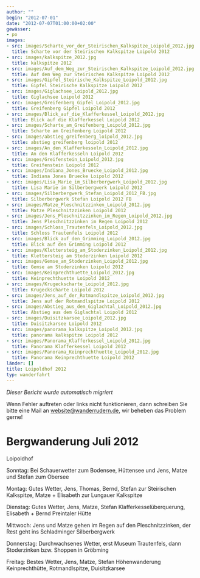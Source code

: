 ```yaml
---
author: ""
begin: "2012-07-01"
date: "2012-07-07T01:00:00+02:00"
gewässer:
- po
images:
- src: images/Scharte_vor_der_Steirischen_Kalkspitze_Loipold_2012.jpg
  title: Scharte vor der Steirischen Kalkspitze Loipold 2012
- src: images/kalkspitze_2012.jpg
  title: kalkspitze 2012
- src: images/Auf_dem_Weg_zur_Steirischen_Kalkspitze_Loipold_2012.jpg
  title: Auf dem Weg zur Steirischen Kalkspitze Loipold 2012
- src: images/Gipfel_Steirische_Kalkspitze_Loipold_2012.jpg
  title: Gipfel Steirische Kalkspitze Loipold 2012
- src: images/Giglachsee_Loipold_2012.jpg
  title: Giglachsee Loipold 2012
- src: images/Greifenberg_Gipfel_Loipold_2012.jpg
  title: Greifenberg Gipfel Loipold 2012
- src: images/Blick_auf_die_Klafferkessel_Loipold_2012.jpg
  title: Blick auf die Klafferkessel Loipold 2012
- src: images/Scharte_am_Greifenberg_Loipold_2012.jpg
  title: Scharte am Greifenberg Loipold 2012
- src: images/abstieg_greifenberg_loipold_2012.jpg
  title: abstieg greifenberg loipold 2012
- src: images/An_den_Klafferkesseln_Loipold_2012.jpg
  title: An den Klafferkesseln Loipold 2012
- src: images/Greifenstein_Loipold_2012.jpg
  title: Greifenstein Loipold 2012
- src: images/Indiana_Jones_Bruecke_Loipold_2012.jpg
  title: Indiana Jones Bruecke Loipold 2012
- src: images/Lisa_Marie_im_Silberbergwerk_Loipold_2012.jpg
  title: Lisa Marie im Silberbergwerk Loipold 2012
- src: images/Silberbergwerk_Stefan_Loipold_2012_FB.jpg
  title: Silberbergwerk Stefan Loipold 2012 FB
- src: images/Matze_Pleschnitzzinken_Loipold_2012.jpg
  title: Matze Pleschnitzzinken Loipold 2012
- src: images/Jens_Pleschnitzzinken_im_Regen_Loipold_2012.jpg
  title: Jens Pleschnitzzinken im Regen Loipold 2012
- src: images/Schloss_Trautenfels_Loipold_2012.jpg
  title: Schloss Trautenfels Loipold 2012
- src: images/Blick_auf_den_Grimming_Loipold_2012.jpg
  title: Blick auf den Grimming Loipold 2012
- src: images/Klettersteig_am_Stoderzinken_Loipold_2012.jpg
  title: Klettersteig am Stoderzinken Loipold 2012
- src: images/Gemse_am_Stoderzinken_Loipold_2012.jpg
  title: Gemse am Stoderzinken Loipold 2012
- src: images/Keinprechthuette_Loipold_2012.jpg
  title: Keinprechthuette Loipold 2012
- src: images/Krugeckscharte_Loipold_2012.jpg
  title: Krugeckscharte Loipold 2012
- src: images/Jens_auf_der_Rotmandlspitze_Loipold_2012.jpg
  title: Jens auf der Rotmandlspitze Loipold 2012
- src: images/Abstieg_aus_dem_Giglachtal_Loipold_2012.jpg
  title: Abstieg aus dem Giglachtal Loipold 2012
- src: images/Duisitzkarsee_Loipold_2012.jpg
  title: Duisitzkarsee Loipold 2012
- src: images/panorama_kalkspitze_Loipold_2012.jpg
  title: panorama kalkspitze Loipold 2012
- src: images/Panorama_Klafferkessel_Loipold_2012.jpg
  title: Panorama Klafferkessel Loipold 2012
- src: images/Panorama_Keinprechthuette_Loipold_2012.jpg
  title: Panorama Keinprechthuette Loipold 2012
länder: []
title: Loipoldhof 2012
typ: wanderfahrt
---
```



*Dieser Bericht wurde automatisch migriert*

Wenn Fehler auftreten oder links nicht funktionieren, dann schreiben Sie bitte eine Mail an website@wanderrudern.de, wir beheben das Problem gerne!



# Bergwanderung Juli 2012


Loipoldhof

Sonntag: Bei Schauerwetter zum Bodensee, Hüttensee und Jens, Matze und Stefan zum Obersee

Montag: Gutes Wetter, Jens, Thomas, Bernd, Stefan zur Steirischen Kalkspitze, Matze + Elisabeth zur Lungauer Kalkspitze

Dienstag: Gutes Wetter, Jens, Matze, Stefan Klafferkesselüberquerung, Elisabeth + Bernd Preintaler Hütte

Mittwoch: Jens und Matze gehen im Regen auf den Pleschnitzzinken, der Rest geht ins Schladminger Silberbergwerk

Donnerstag: Durchwachsenes Wetter, erst Museum Trautenfels, dann Stoderzinken bzw. Shoppen in Gröbming

Freitag: Bestes Wetter, Jens, Matze, Stefan Höhenwanderung Keinprechthütte, Rotmandlspitze, Duisitzkarsee